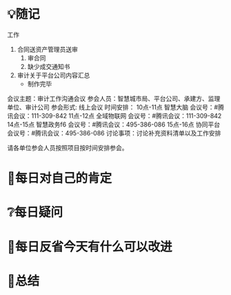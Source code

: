 # 💡随记
工作
1. 合同送资产管理员送审
	1. 审合同
	2. 缺少成交通知书
2. 审计关于平台公司内容汇总
	- 制作完毕

会议主题：审计工作沟通会议
参会人员：智慧城市局、平台公司、承建方、监理单位、审计公司
参会形式: 线上会议
时间安排：
10点-11点  智慧大脑    会议号：#腾讯会议：111-309-842
11点-12点  全域物联网  会议号：#腾讯会议：111-309-842
14点-15点 智慧政务f6   会议号：#腾讯会议：495-386-086
15点-16点 协同平台      会议号：#腾讯会议：495-386-086
讨论事项：讨论补充资料清单以及工作安排

请各单位参会人员按照项目按时间安排参会。


# 🥇每日对自己的肯定


# ❔每日疑问
 
# 💭每日反省今天有什么可以改进

# 🎈总结



